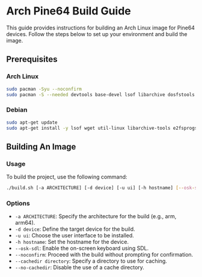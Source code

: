# Arch Pine64 Build Guide

This guide provides instructions for building an Arch Linux image for Pine64 devices. Follow the steps below to set up your environment and build the image.

## Prerequisites
### Arch Linux

```sh
sudo pacman -Syu --noconfirm
sudo pacman -S --needed devtools base-devel lsof libarchive dosfstools util-linux wget arch-install-scripts qemu-user-static qemu-user-static-binfmt e2fsprogs
```

### Debian

```sh
sudo apt-get update
sudo apt-get install -y lsof wget util-linux libarchive-tools e2fsprogs dosfstools arch-install-scripts fdisk qemu-user-static
```

## Building An Image
### Usage

To build the project, use the following command:

```sh
./build.sh [-a ARCHITECTURE] [-d device] [-u ui] [-h hostname] [--osk-sdl] [--noconfirm] [--cachedir directory] [--no-cachedir]
```

### Options

- `-a ARCHITECTURE`: Specify the architecture for the build (e.g., arm, arm64).
- `-d device`: Define the target device for the build.
- `-u ui`: Choose the user interface to be installed.
- `-h hostname`: Set the hostname for the device.
- `--osk-sdl`: Enable the on-screen keyboard using SDL.
- `--noconfirm`: Proceed with the build without prompting for confirmation.
- `--cachedir directory`: Specify a directory to use for caching.
- `--no-cachedir`: Disable the use of a cache directory.


